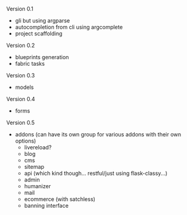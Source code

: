Version 0.1
- gli but using argparse
- autocompletion from cli using argcomplete
- project scaffolding

Version 0.2
- blueprints generation
- fabric tasks

Version 0.3
- models

Version 0.4
- forms

Version 0.5
- addons (can have its own group for various addons with their own options)
  - livereload?
  - blog
  - cms
  - sitemap
  - api (which kind though... restful/just using flask-classy...)
  - admin
  - humanizer
  - mail
  - ecommerce (with satchless)
  - banning interface

